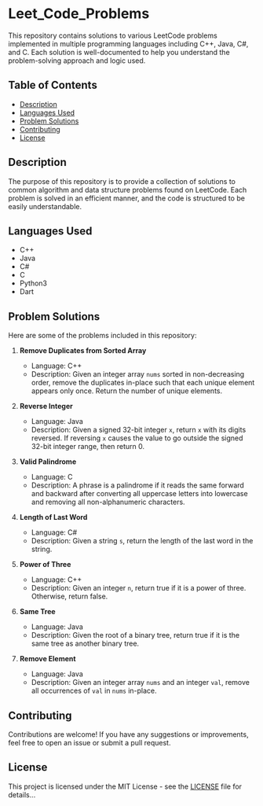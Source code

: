 ﻿# Leet_Code_Problems

This repository contains solutions to various LeetCode problems implemented in multiple programming languages including C++, Java, C#, and C. Each solution is well-documented to help you understand the problem-solving approach and logic used.

## Table of Contents

- [Description](#description)
- [Languages Used](#languages-used)
- [Problem Solutions](#problem-solutions)
- [Contributing](#contributing)
- [License](#license)

## Description

The purpose of this repository is to provide a collection of solutions to common algorithm and data structure problems found on LeetCode. Each problem is solved in an efficient manner, and the code is structured to be easily understandable.

## Languages Used

- C++
- Java
- C#
- C
- Python3
- Dart

## Problem Solutions

Here are some of the problems included in this repository:

1. **Remove Duplicates from Sorted Array**
   - Language: C++
   - Description: Given an integer array `nums` sorted in non-decreasing order, remove the duplicates in-place such that each unique element appears only once. Return the number of unique elements.

2. **Reverse Integer**
   - Language: Java
   - Description: Given a signed 32-bit integer `x`, return `x` with its digits reversed. If reversing `x` causes the value to go outside the signed 32-bit integer range, then return 0.

3. **Valid Palindrome**
   - Language: C
   - Description: A phrase is a palindrome if it reads the same forward and backward after converting all uppercase letters into lowercase and removing all non-alphanumeric characters.

4. **Length of Last Word**
   - Language: C#
   - Description: Given a string `s`, return the length of the last word in the string.

5. **Power of Three**
   - Language: C++
   - Description: Given an integer `n`, return true if it is a power of three. Otherwise, return false.

6. **Same Tree**
   - Language: Java
   - Description: Given the root of a binary tree, return true if it is the same tree as another binary tree.

7. **Remove Element**
   - Language: Java
   - Description: Given an integer array `nums` and an integer `val`, remove all occurrences of `val` in `nums` in-place.

## Contributing

Contributions are welcome! If you have any suggestions or improvements, feel free to open an issue or submit a pull request.

## License

This project is licensed under the MIT License - see the [LICENSE](LICENSE) file for details...
